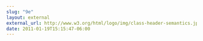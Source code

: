 ```yaml
---
slug: "9e"
layout: external
external_url: http://www.w3.org/html/logo/img/class-header-semantics.jpg
date: 2011-01-19T15:15:47-06:00
---
```

